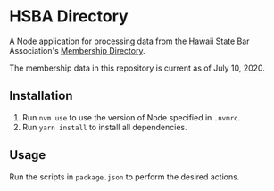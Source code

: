 # HSBA Directory

A Node application for processing data from the Hawaii State Bar Association's [Membership Directory](https://hsba.org/HSBA/Membership_Directory.aspx).

The membership data in this repository is current as of July 10, 2020.

## Installation

1. Run `nvm use` to use the version of Node specified in `.nvmrc`.
2. Run `yarn install` to install all dependencies.

## Usage

Run the scripts in `package.json` to perform the desired actions.
